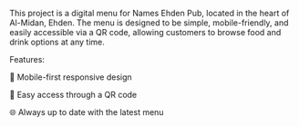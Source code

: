 This project is a digital menu for Names Ehden Pub, located in the heart of Al-Midan, Ehden.
The menu is designed to be simple, mobile-friendly, and easily accessible via a QR code, allowing customers to browse food and drink options at any time.

Features:

📱 Mobile-first responsive design

🍻 Easy access through a QR code

🌐 Always up to date with the latest menu
